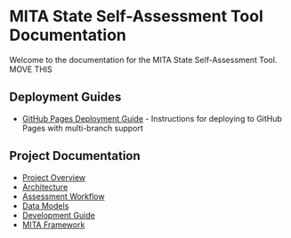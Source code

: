 # MITA State Self-Assessment Tool Documentation

Welcome to the documentation for the MITA State Self-Assessment Tool. MOVE THIS

## Deployment Guides

- [GitHub Pages Deployment Guide](./github-pages-deployment.md) - Instructions for deploying to GitHub Pages with multi-branch support

## Project Documentation

- [Project Overview](../instructions/index.md)
- [Architecture](../instructions/architecture.md)
- [Assessment Workflow](../instructions/assessment_workflow.md)
- [Data Models](../instructions/data_models.md)
- [Development Guide](../instructions/development_guide.md)
- [MITA Framework](../instructions/mita_framework.md)